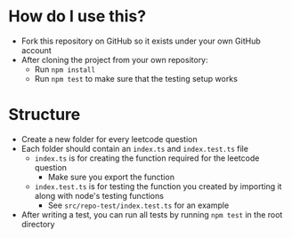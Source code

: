 # How do I use this?

- Fork this repository on GitHub so it exists under your own GitHub account
- After cloning the project from your own repository:
    - Run ``npm install``
    - Run ``npm test`` to make sure that the testing setup works

# Structure

- Create a new folder for every leetcode question
- Each folder should contain an ``index.ts`` and ``index.test.ts`` file
    - ``index.ts`` is for creating the function required for the leetcode question
        - Make sure you export the function
    - ``index.test.ts`` is for testing the function you created by importing it along with node's testing functions
        - See ``src/repo-test/index.test.ts`` for an example
- After writing a test, you can run all tests by running ``npm test`` in the root directory